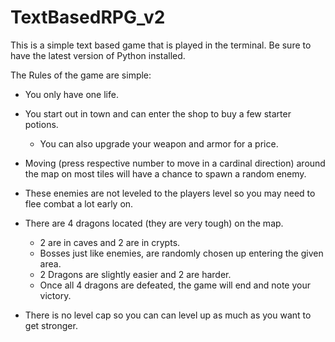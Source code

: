 # TextBasedRPG_v2
This is a simple text based game that is played in the terminal.
Be sure to have the latest version of Python installed.

The Rules of the game are simple:
- You only have one life.
- You start out in town and can enter the shop to buy a few starter potions.
   - You can also upgrade your weapon and armor for a price.

- Moving (press respective number to move in a cardinal direction) around the map on most tiles will have a chance to spawn a random enemy.
- These enemies are not leveled to the players level so you may need to flee combat a lot early on.
- There are 4 dragons located (they are very tough) on the map.
    - 2 are in caves and 2 are in crypts.
    - Bosses just like enemies, are randomly chosen up entering the given area.
    - 2 Dragons are slightly easier and 2 are harder.
    - Once all 4 dragons are defeated, the game will end and note your victory.
- There is no level cap so you can can level up as much as you want to get stronger.
